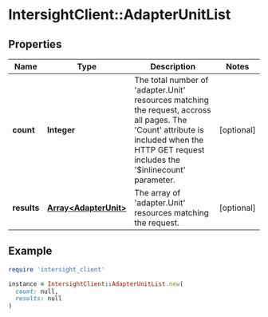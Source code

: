 # IntersightClient::AdapterUnitList

## Properties

| Name | Type | Description | Notes |
| ---- | ---- | ----------- | ----- |
| **count** | **Integer** | The total number of &#39;adapter.Unit&#39; resources matching the request, accross all pages. The &#39;Count&#39; attribute is included when the HTTP GET request includes the &#39;$inlinecount&#39; parameter. | [optional] |
| **results** | [**Array&lt;AdapterUnit&gt;**](AdapterUnit.md) | The array of &#39;adapter.Unit&#39; resources matching the request. | [optional] |

## Example

```ruby
require 'intersight_client'

instance = IntersightClient::AdapterUnitList.new(
  count: null,
  results: null
)
```

